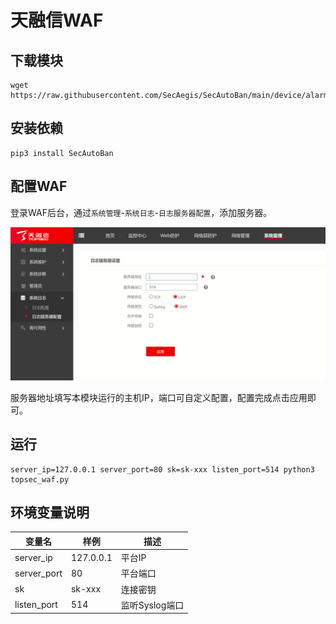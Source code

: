 # 天融信WAF

## 下载模块

```shell
wget https://raw.githubusercontent.com/SecAegis/SecAutoBan/main/device/alarm/topsec_waf/topsec_waf.py
```

## 安装依赖

```shell
pip3 install SecAutoBan
```

## 配置WAF

登录WAF后台，通过`系统管理`-`系统日志`-`日志服务器配置`，添加服务器。

![](./img/1.png)

服务器地址填写本模块运行的主机IP，端口可自定义配置，配置完成点击应用即可。

## 运行

```shell
server_ip=127.0.0.1 server_port=80 sk=sk-xxx listen_port=514 python3 topsec_waf.py
```

## 环境变量说明

| 变量名         | 样例        | 描述         |
|-------------|-----------|------------|
| server_ip   | 127.0.0.1 | 平台IP       |
| server_port | 80        | 平台端口       |
| sk          | sk-xxx    | 连接密钥       |
| listen_port | 514       | 监听Syslog端口 |
